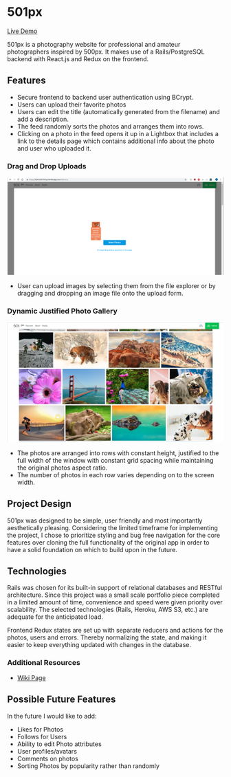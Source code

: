 # 501px

[Live Demo][heroku]

[heroku]: https://full-stack-501px.herokuapp.com/#/

501px is a photography website for professional and amateur photographers inspired by 500px. It makes use of a Rails/PostgreSQL backend with React.js and Redux on the frontend.

## Features
  * Secure frontend to backend user authentication using BCrypt.
  * Users can upload their favorite photos
  * Users can edit the title (automatically generated from the filename) and add a description.
  * The feed randomly sorts the photos and arranges them into rows.
  * Clicking on a photo in the feed opens it up in a Lightbox that includes a link to the details page which contains additional info about the photo and user who uploaded it.

### Drag and Drop Uploads
![Drag and Drop Upload Demo](app/assets/images/drag-and-drop.png)

  * User can upload images by selecting them from the file explorer or by dragging and dropping an image file onto the upload form.

### Dynamic Justified Photo Gallery

![Justified Photo Gallery Demo](app/assets/images/justified-photo-gallery.png)

  * The photos are arranged into rows with constant height, justified to the full width of the window with constant grid spacing while maintaining the original photos aspect ratio.
  * The number of photos in each row varies depending on to the screen width.

## Project Design

501px was designed to be simple, user friendly and most importantly aesthetically pleasing. Considering the limited timeframe for implementing the project, I chose to prioritize styling and bug free navigation for the core features over cloning the full functionality of the original app in order to have a solid foundation on which to build upon in the future.

## Technologies
Rails was chosen for its built-in support of relational databases and RESTful architecture. Since this project was a small scale portfolio piece completed in a limited amount of time, convenience and speed were given priority over scalability. The selected technologies (Rails, Heroku, AWS S3, etc.) are adequate for the anticipated load.

Frontend Redux states are set up with separate reducers and actions for the photos, users and errors. Thereby normalizing the state, and making it easier to keep everything updated with changes in the database.

### Additional Resources
  * [Wiki Page][Wiki]

[Wiki]: https://github.com/dfloo/501px/wiki

## Possible Future Features

In the future I would like to add:
  * Likes for Photos
  * Follows for Users
  * Ability to edit Photo attributes
  * User profiles/avatars
  * Comments on photos
  * Sorting Photos by popularity rather than randomly
